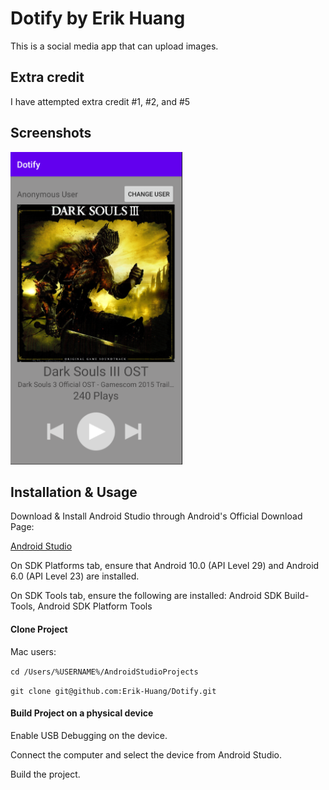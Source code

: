 
# Dotify by Erik Huang

This is a social media app that can upload images.

## Extra credit
I have attempted extra credit #1, #2, and #5

## Screenshots
<img src="./screenshot.png" alt="Screenshot of the app" height="500" />

## Installation & Usage

Download & Install Android Studio through Android's Official Download Page:

[Android Studio](https://developer.android.com/studio)

On SDK Platforms tab, ensure that Android 10.0 (API Level 29) and Android 6.0 (API Level 23) are installed.

On SDK Tools tab, ensure the following are installed: Android SDK Build-Tools, Android SDK Platform Tools

#### Clone Project

Mac users:

`cd /Users/%USERNAME%/AndroidStudioProjects`

`git clone git@github.com:Erik-Huang/Dotify.git`

#### Build Project on a physical device

Enable USB Debugging on the device.

Connect the computer and select the device from Android Studio.

Build the project.

